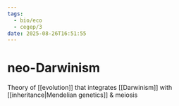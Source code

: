 ```yaml
---
tags:
  - bio/eco
  - cegep/3
date: 2025-08-26T16:51:55
---
```


# neo-Darwinism

Theory of [[evolution]] that integrates [[Darwinism]] with [[inheritance|Mendelian genetics]] & meiosis